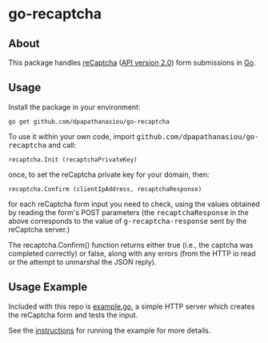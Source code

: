 go-recaptcha
============

About
-----

This package handles [reCaptcha](https://www.google.com/recaptcha) ([API version 2.0](https://developers.google.com/recaptcha/intro)) form submissions in [Go](http://golang.org/).

Usage
-----

Install the package in your environment:

```
go get github.com/dpapathanasiou/go-recaptcha
```

To use it within your own code, import <tt>github.com/dpapathanasiou/go-recaptcha</tt> and call:

```
recaptcha.Init (recaptchaPrivateKey)
```

once, to set the reCaptcha private key for your domain, then:

```
recaptcha.Confirm (clientIpAddress, recaptchaResponse)
```

for each reCaptcha form input you need to check, using the values obtained by reading the form's POST parameters (the <tt>recaptchaResponse</tt> in the above corresponds to the value of <tt>g-recaptcha-response</tt> sent by the reCaptcha server.)

The recaptcha.Confirm() function returns either true (i.e., the captcha was completed correctly) or false, along with any errors (from the HTTP io read or the attempt to unmarshal the JSON reply).

Usage Example
-------------

Included with this repo is [example.go](example/example.go), a simple HTTP server which creates the reCaptcha form and tests the input.

See the [instructions](example/README.md) for running the example for more details.
